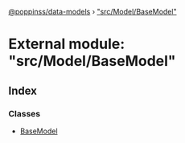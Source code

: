 [@poppinss/data-models](../README.md) › ["src/Model/BaseModel"](_src_model_basemodel_.md)

# External module: "src/Model/BaseModel"

## Index

### Classes

* [BaseModel](../classes/_src_model_basemodel_.basemodel.md)
